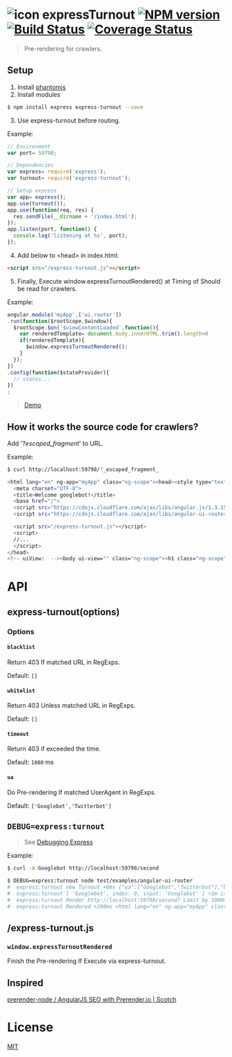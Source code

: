 # ![icon][.svg] expressTurnout [![NPM version][npm-image]][npm] [![Build Status][travis-image]][travis] [![Coverage Status][coveralls-image]][coveralls]

> Pre-rendering for crawlers.

## Setup

1. Install [phantomjs](https://github.com/sgentle/phantomjs-node#installation)
2. Install modules
  ```bash
  $ npm install express express-turnout --save
  ```

3. Use express-turnout before routing. 

  Example:
  ```js
  // Environment
  var port= 59798;

  // Dependencies
  var express= require('express');
  var turnout= require('express-turnout');

  // Setup express
  var app= express();
  app.use(turnout());
  app.use(function(req, res) {
    res.sendFile(__dirname + '/index.html');
  });
  app.listen(port, function() {
    console.log('listening at %s', port);
  });
  ```

4. Add below to &lt;head&gt; in index.html:
  ```html
  <script src="/express-turnout.js"></script>
  ```

5. Finally, Execute window.expressTurnoutRendered() at Timing of Should be read for crawlers.

  Example:
  ```js
  angular.module('myApp',['ui.router'])
  .run(function($rootScope,$window){
    $rootScope.$on('$viewContentLoaded',function(){
      var renderedTemplate= document.body.innerHTML.trim().length>0
      if(renderedTemplate){
        $window.expressTurnoutRendered();
      }
    });
  })
  .config(function($stateProvider){
    // states...
  })
  ;
  ```

> [Demo](https://github.com/59naga/turnout.berabou.me)

## How it works the source code for crawlers?
Add '?_escaped_fragment_' to URL.

Example:

```bash
$ curl http://localhost:59798/?_escaped_fragment_

<html lang="en" ng-app="myApp" class="ng-scope"><head><style type="text/css">@charset "UTF-8";[ng\:cloak],[ng-cloak],[data-ng-cloak],[x-ng-cloak],.ng-cloak,.x-ng-cloak,.ng-hide:not(.ng-hide-animate){display:none !important;}ng\:form{display:block;}</style>
  <meta charset="UTF-8">
  <title>Welcome googlebot!</title>
  <base href="/">
  <script src="https://cdnjs.cloudflare.com/ajax/libs/angular.js/1.3.15/angular.js"></script>
  <script src="https://cdnjs.cloudflare.com/ajax/libs/angular-ui-router/0.2.14/angular-ui-router.js"></script>

  <script src="/express-turnout.js"></script>
  <script>
  //...
  </script>
</head>
<!-- uiView:  --><body ui-view="" class="ng-scope"><h1 class="ng-scope">first</h1><a ui-sref="second" class="ng-scope" href="/second">second</a></body></html>
```

# API
## express-turnout(options)
### Options
#### `blacklist`
Return 403 If matched URL in RegExps.

Default: `[]`

#### `whitelist`
Return 403 Unless matched URL in RegExps.

Default: `[]`

#### `timeout`
Return 403 if exceeded the time.

Default: `1000` ms

#### `ua`
Do Pre-rendering If matched UserAgent in RegExps.

Default: `['Googlebot','Twitterbot']`

## `DEBUG=express:turnout`
> See [Debugging Express](http://expressjs.com/guide/debugging.html)

Example:
```bash
$ curl -A Googlebot http://localhost:59798/second

$ DEBUG=express:turnout node test/examples/angular-ui-router
#  express:turnout new Turnout +0ms {"ua":["Googlebot","Twitterbot"],"blacklist":[],"whitelist":[],"timeout":1000,"eventName":"expressTurnoutRendered"}
#  express:turnout [ 'Googlebot', index: 0, input: 'Googlebot' ] +1m isBot Googlebot
#  express:turnout Render http://localhost:59798/second? Limit by 1000ms +2ms
#  express:turnout Rendered +298ms <html lang="en" ng-app="myApp" class="ng-scope">...<!-- uiView:  --><body ui-view="" class="ng-scope"><h1 class="ng-scope">second</h1><a ui-sref="first" class="ng-scope" href="">first</a></body></html>
```

## /express-turnout.js
### `window.expressTurnoutRendered`
Finish the Pre-rendering If Execute via express-turnout.

## Inspired
[prerender-node / AngularJS SEO with Prerender.io | Scotch](https://scotch.io/tutorials/angularjs-seo-with-prerender-io)

License
===
[MIT][License]

[License]: 59naga.mit-license.org

[.svg]: https://cdn.rawgit.com/59naga/express-turnout/master/.svg

[npm-image]:https://img.shields.io/npm/v/express-turnout.svg?style=flat-square
[npm]: https://npmjs.org/package/express-turnout
[travis-image]: http://img.shields.io/travis/59naga/express-turnout.svg?style=flat-square
[travis]: https://travis-ci.org/59naga/express-turnout
[coveralls-image]: http://img.shields.io/coveralls/59naga/express-turnout.svg?style=flat-square
[coveralls]: https://coveralls.io/r/59naga/express-turnout?branch=master
